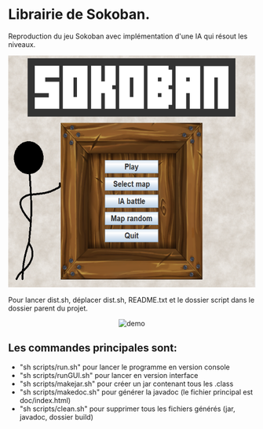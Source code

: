 # Librairie de Sokoban.

Reproduction du jeu Sokoban avec implémentation d'une IA qui résout les niveaux.
<div align="center">
<img src="https://github.com/aymericb213/Sokoban/blob/master/screenshots/menu.PNG" width="562" height="473"alt="menu">  
</div>

Pour lancer dist.sh, déplacer dist.sh, README.txt et le dossier script dans le dossier parent du projet.

<div align="center">
<img src="https://github.com/aymericb213/Sokoban/blob/master/screenshots/demo.gif" width="792" height="340" alt="demo">
</div>

## Les commandes principales sont:

- "sh scripts/run.sh" pour lancer le programme en version console
- "sh scripts/runGUI.sh" pour lancer en version interface
- "sh scripts/makejar.sh" pour créer un jar contenant tous les .class
- "sh scripts/makedoc.sh" pour générer la javadoc (le fichier principal est doc/index.html)
- "sh scripts/clean.sh" pour supprimer tous les fichiers générés (jar, javadoc, dossier build)
